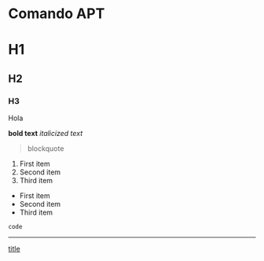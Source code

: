 # Comando APT
# H1
## H2
### H3

Hola

**bold text**
*italicized text*

> blockquote

1. First item
2. Second item
3. Third item

- First item
- Second item
- Third item

`code`

---


[title](https://www.example.com)